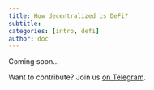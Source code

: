 ```yaml
---
title: How decentralized is DeFi?
subtitle: 
categories: [intro, defi]
author: doc
---
```


Coming soon...

Want to contribute? Join us [on Telegram](https://t.me/OctoFiCommunity).
